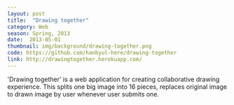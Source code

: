 ```yaml
---
layout: post
title:  "Drawing together"
category: Web
season: Spring, 2013
date:  2013-05-01
thumbnail: img/background/drawing-together.png
code: https://github.com/hanbyul-here/drawing-together
link: http://drawingtogether.herokuapp.com/
---           
```


'Drawing together' is a web application for creating collaborative drawing experience. This splits one big image into 16 pieces, replaces original image to drawn image by user whenever user submits one.